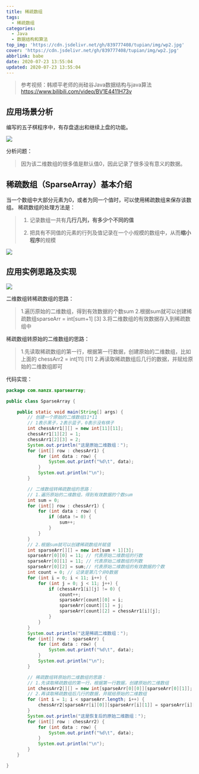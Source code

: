 ```yaml
---
title: 稀疏数组
tags:
  - 稀疏数组
categories:
  - Java
  - 数据结构和算法
top_img: 'https://cdn.jsdelivr.net/gh/839777408/tupian/img/wp2.jpg'
cover: 'https://cdn.jsdelivr.net/gh/839777408/tupian/img/wp2.jpg'
abbrlink: babe
date: 2020-07-23 13:55:04
updated: 2020-07-23 13:55:04
---
```


>参考视频：韩顺平老师的尚硅谷Java数据结构与java算法 https://www.bilibili.com/video/BV1E4411H73v

## 应用场景分析

编写的五子棋程序中，有存盘退出和继续上盘的功能。

![](https://cdn.jsdelivr.net/gh/839777408/tupian/blog/20220706214850.png)

分析问题：

>因为该二维数组的很多值是默认值0，因此记录了很多没有意义的数据。



## 稀疏数组（SparseArray）基本介绍

当一个数组中大部分元素为0，或者为同一个值时，可以使用稀疏数组来保存该数组。
稀疏数组的处理方法是：

> 1. 记录数组一共有**几行几列，有多少个不同的值**
>
> 2. 把具有不同值的元素的行列及值记录在一个小规模的数组中，从而**缩小程序**的规模

![](https://cdn.jsdelivr.net/gh/839777408/tupian/blog/20220706215651.png)



## 应用实例思路及实现

![](https://cdn.jsdelivr.net/gh/839777408/tupian/blog/20220706215652.png)

二维数组转稀疏数组的思路：

> 1.遍历原始的二维数组，得到有效数据的个数sum
> 2.根据sum就可以创建稀疏数组sparseArr = int[sum+1] [3]
> 3.将二维数组的有效数据存入到稀疏数组中

稀疏数组转原始的二维数组的思路：

> 1.先读取稀疏数组的第一行，根据第一行数据，创建原始的二维数组，比如上面的 chessArr2 = int[11] [11]
> 2.再读取稀疏数组后几行的数据，并赋给原始的二维数组即可

代码实现：

```java
package com.nanzx.sparsearray;

public class SparseArray {

	public static void main(String[] args) {
		// 创建一个原始的二维数组11*11
		// 1表示黑子，2表示蓝子，0表示没有棋子
		int chessArr1[][] = new int[11][11];
		chessArr1[1][2] = 1;
		chessArr1[2][3] = 2;
		System.out.println("这是原始二维数组：");
		for (int[] row : chessArr1) {
			for (int data : row) {
				System.out.printf("%d\t", data);
			}
			System.out.println("\n");
		}

		// 二维数组转稀疏数组的思路：
		// 1.遍历原始的二维数组，得到有效数据的个数sum
		int sum = 0;
		for (int[] row : chessArr1) {
			for (int data : row) {
				if (data != 0) {
					sum++;
				}
			}
		}
		// 2.根据sum就可以创建稀疏数组并赋值
		int sparseArr[][] = new int[sum + 1][3];
		sparseArr[0][0] = 11; // 代表原始二维数组的行数
		sparseArr[0][1] = 11; // 代表原始二维数组的列数
		sparseArr[0][2] = sum;// 代表原始二维数组的有效数据的个数
		int count = 0; // 记录是第几个非0数据
		for (int i = 0; i < 11; i++) {
			for (int j = 0; j < 11; j++) {
				if (chessArr1[i][j] != 0) {
					count++;
					sparseArr[count][0] = i;
					sparseArr[count][1] = j;
					sparseArr[count][2] = chessArr1[i][j];
				}
			}
		}
		System.out.println("这是稀疏二维数组：");
		for (int[] row : sparseArr) {
			for (int data : row) {
				System.out.printf("%d\t", data);
			}
			System.out.println("\n");
		}

		// 稀疏数组转原始的二维数组的思路：
		// 1.先读取稀疏数组的第一行，根据第一行数据，创建原始的二维数组
		int chessArr2[][] = new int[sparseArr[0][0]][sparseArr[0][1]];
		// 2.再读取稀疏数组后几行的数据，并赋给原始的二维数组
		for (int i = 1; i < sparseArr.length; i++) {
			chessArr2[sparseArr[i][0]][sparseArr[i][1]] = sparseArr[i][2];
		}
		System.out.println("这是恢复后的原始二维数组：");
		for (int[] row : chessArr2) {
			for (int data : row) {
				System.out.printf("%d\t", data);
			}
			System.out.println("\n");
		}
	}

}

```

